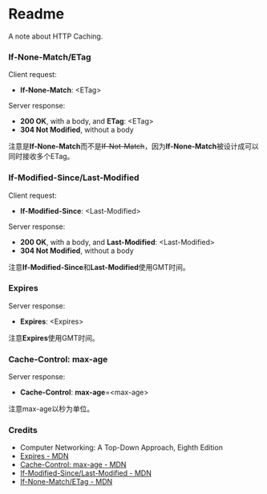 # Readme
A note about HTTP Caching.

### If-None-Match/ETag

Client request:
- **If-None-Match**: \<ETag\>

Server response:
- **200 OK**, with a body, and **ETag**: \<ETag\>
- **304 Not Modified**, without a body

注意是**If-None-Match**而不是~~If-Not-Match~~，因为**If-None-Match**被设计成可以同时接收多个ETag。

### If-Modified-Since/Last-Modified

Client request:
- **If-Modified-Since**: \<Last-Modified\>

Server response:
- **200 OK**, with a body, and **Last-Modified**: \<Last-Modified\>
- **304 Not Modified**, without a body

注意**If-Modified-Since**和**Last-Modified**使用GMT时间。

### Expires

Server response:
- **Expires**: \<Expires\>

注意**Expires**使用GMT时间。

### Cache-Control: max-age

Server response:
- **Cache-Control**: **max-age**=\<max-age\>

注意max-age以秒为单位。

### Credits
- Computer Networking: A Top-Down Approach, Eighth Edition
- [Expires - MDN](https://developer.mozilla.org/en-US/docs/Web/HTTP/Headers/Expires)
- [Cache-Control: max-age - MDN](https://developer.mozilla.org/en-US/docs/Web/HTTP/Headers/Cache-Control)
- [If-Modified-Since/Last-Modified - MDN](https://developer.mozilla.org/en-US/docs/Web/HTTP/Headers/If-Modified-Since)
- [If-None-Match/ETag - MDN](https://developer.mozilla.org/en-US/docs/Web/HTTP/Headers/If-None-Match)
